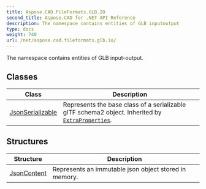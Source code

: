 ```yaml
---
title: Aspose.CAD.FileFormats.GLB.IO
second_title: Aspose.CAD for .NET API Reference
description: The namespace contains entities of GLB inputoutput
type: docs
weight: 740
url: /net/aspose.cad.fileformats.glb.io/
---
```

The namespace contains entities of GLB input-output.

## Classes

| Class | Description |
| --- | --- |
| [JsonSerializable](./jsonserializable/) | Represents the base class of a serializable glTF schema2 object. Inherited by [`ExtraProperties`](../aspose.cad.fileformats.glb/extraproperties/). |
## Structures

| Structure | Description |
| --- | --- |
| [JsonContent](./jsoncontent/) | Represents an immutable json object stored in memory. |


